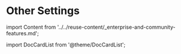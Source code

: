 # Other Settings
import Content from '../../reuse-content/_enterprise-and-community-features.md';

<Content />

import DocCardList from '@theme/DocCardList';

<DocCardList />
